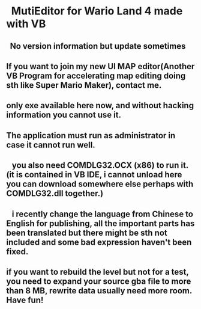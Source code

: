 #   MutiEditor for Wario Land 4 made with VB
##    No version information but update sometimes
##    If you want to join my new UI MAP editor(Another VB Program for accelerating map editing doing sth like Super Mario Maker), contact me.
##    only exe available here now, and without hacking information you cannot use it. 
##    The application must run as administrator in case it cannot run well.
##    you also need COMDLG32.OCX (x86) to run it.(it is contained in VB IDE, i cannot unload here you can download somewhere else perhaps    with COMDLG32.dll together.)
##    i recently change the language from Chinese to English for publishing, all the important parts has been translated but there might be sth not included and some bad expression haven't been fixed.
##    if you want to rebuild the level but not for a test, you need to expand your source gba file to more than 8 MB, rewrite data usually need more room. Have fun!

